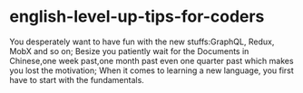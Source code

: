 # english-level-up-tips-for-coders
You desperately want to have fun with the new stuffs:GraphQL, Redux, MobX and so on;
Besize you patiently wait for the Documents in Chinese,one week past,one month past even one quarter past which makes you lost the motivation;
When it comes to learning a new language, you first have to start with the fundamentals.